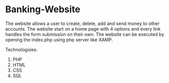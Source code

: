 # Banking-Website
The website allows a user to create, delete, add and send money to other accounts. The website start on a home page with 4 options and every link handles the form submission on their own. The website can be executed by opening the index.php using php server like XAMP.

Technologoies:
1. PHP
2. HTML
3. CSS
4. SQL
